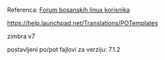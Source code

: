 

Referenca: [Forum bosanskih linux korisnika](http://forum.linux.org.ba/viewtopic.php?id=7080)

https://help.launchpad.net/Translations/POTemplates

zimbra v7

postavljeni po/pot fajlovi za verziju: 7.1.2

